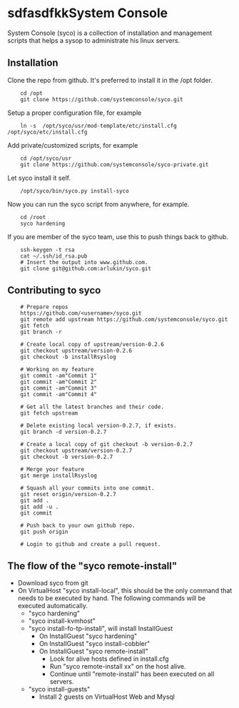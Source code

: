 sdfasdfkkSystem Console
==============

System Console (syco) is a collection of installation and management
scripts that helps a sysop to administrate his linux servers.

Installation
------------

Clone the repo from github. It's preferred to install it in the /opt folder.

        cd /opt
        git clone https://github.com/systemconsole/syco.git

Setup a proper configuration file, for example

        ln -s  /opt/syco/usr/mod-template/etc/install.cfg /opt/syco/etc/install.cfg

Add private/customized scripts, for example

        cd /opt/syco/usr
        git clone https://github.com/systemconsole/syco-private.git

Let syco install it self.

        /opt/syco/bin/syco.py install-syco

Now you can run the syco script from anywhere, for example.

        cd /root
        syco hardening

If you are member of the syco team, use this to push things back to github.

        ssh-keygen -t rsa
        cat ~/.ssh/id_rsa.pub
        # Insert the output into www.github.com.
        git clone git@github.com:arlukin/syco.git

Contributing to syco
--------------------

        # Prepare repos
        https://github.com/<username>/syco.git
        git remote add upstream https://github.com/systemconsole/syco.git
        git fetch
        git branch -r

        # Create local copy of upstream/version-0.2.6
        git checkout upstream/version-0.2.6
        git checkout -b installRsyslog

        # Working on my feature
        git commit -am"Commit 1"
        git commit -am"Commit 2"
        git commit -am"Commit 3"
        git commit -am"Commit 4"

        # Get all the latest branches and their code.
        git fetch upstream

        # Delete existing local version-0.2.7, if exists.
        git branch -d version-0.2.7

        # Create a local copy of git checkout -b version-0.2.7
        git checkout upstream/version-0.2.7
        git checkout -b version-0.2.7

        # Merge your feature
        git merge installRsyslog

        # Squash all your commits into one commit.
        git reset origin/version-0.2.7
        git add .
        git add -u .
        git commit

        # Push back to your own github repo.
        git push origin

        # Login to github and create a pull request.


The flow of the "syco remote-install"
------------------------------------

* Download syco from git
* On VirtualHost "syco install-local", this should be the only command that
  needs to be executed by hand. The following commands will be executed
  automatically.
    * "syco hardening"
    * "syco install-kvmhost"
    * "syco install-fo-tp-install", will install InstallGuest
        * On InstallGuest "syco hardening"
        * On InstallGuest "syco install-cobbler"
        * On InstallGuest "syco remote-install"
            * Look for alive hosts defined in install.cfg
            * Run "syco remote-install xx" on the host alive.
            * Continue until "remote-install" has been executed on all servers.
    * "syco install-guests"
        * Install 2 guests on VirtualHost Web and Mysql



